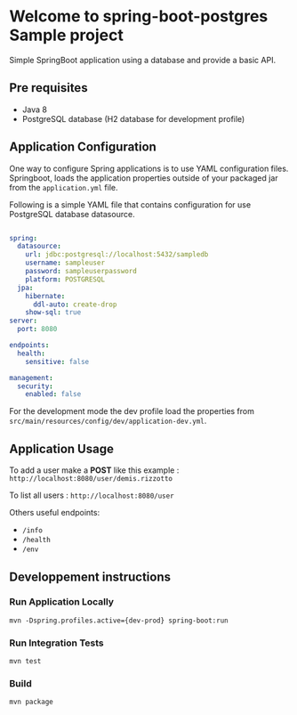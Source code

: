 # Welcome to spring-boot-postgres Sample project

Simple SpringBoot application using a database and provide a basic API.

## Pre requisites

- Java 8 
- PostgreSQL database (H2 database for development profile)

## Application Configuration

One way to configure Spring applications is to use YAML configuration files.
Springboot, loads the application properties outside of your packaged jar from the `application.yml` file.

Following is a simple YAML file that contains configuration for use PostgreSQL database datasource.

```yaml

spring:
  datasource:
    url: jdbc:postgresql://localhost:5432/sampledb
    username: sampleuser
    password: sampleuserpassword
    platform: POSTGRESQL
  jpa:
    hibernate:
      ddl-auto: create-drop
    show-sql: true
server:
  port: 8080

endpoints:
  health:
    sensitive: false

management:
  security:
    enabled: false
```

For the development mode the dev profile load the properties from `src/main/resources/config/dev/application-dev.yml`.

## Application Usage

To add a user make a **POST** like this example : `http://localhost:8080/user/demis.rizzotto`

To list all users : `http://localhost:8080/user`

Others useful endpoints:

- `/info`
- `/health`
- `/env`


## Developpement instructions

### Run Application Locally

```mvn -Dspring.profiles.active={dev-prod} spring-boot:run```

### Run Integration Tests

```mvn test```

###  Build

```mvn package```

